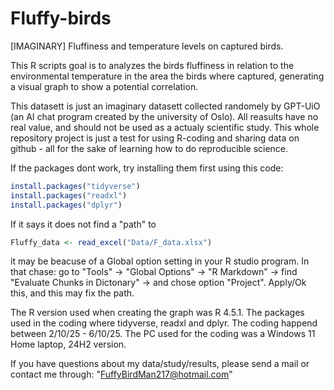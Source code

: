 # Fluffy-birds
[IMAGINARY] Fluffiness and temperature levels on captured birds. 

This R scripts goal is to analyzes the birds fluffiness in 
relation to the environmental temperature in the area the birds 
where captured, generating a visual graph to show a potential 
correlation. 

This datasett is just an imaginary datasett collected randomely by 
GPT-UiO (an AI chat program created by the university of Oslo). 
All reasults have no real value, and should not be used as a
actualy scientific study. This whole repository project is just
a test for using R-coding and sharing data on github - all for the
sake of learning how to do reproducible science.

If the packages dont work, try installing them first using this code: 

```r
install.packages("tidyverse")
install.packages("readxl")
install.packages("dplyr")
``` 

If it says it does not find a "path" to 

```r
Fluffy_data <- read_excel("Data/F_data.xlsx") 
``` 
it may be beacuse of a Global option setting in your R studio program.
In that chase: go to "Tools" -> "Global Options" -> "R Markdown" 
-> find "Evaluate Chunks in Dictonary" -> and chose option "Project".
Apply/Ok this, and this may fix the path. 


The R version used when creating the graph was R 4.5.1. The packages
used in the coding where tidyverse, readxl and dplyr. 
The coding happend between 2/10/25 - 6/10/25. 
The PC used for the coding was a Windows 11 Home laptop, 24H2 version.

If you have questions about my data/study/results, please send 
a mail or contact me through: "FuffyBirdMan217@hotmail.com"
